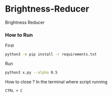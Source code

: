 # Brightness-Reducer
Brightness Reducer
### How to Run
First
```bash
python3 -m pip install -r requirements.txt
```
Run 
```bash
python3 x.py --alpha 0.5
```
How to close ? In the terminal where script running
```
CTRL + C
```
